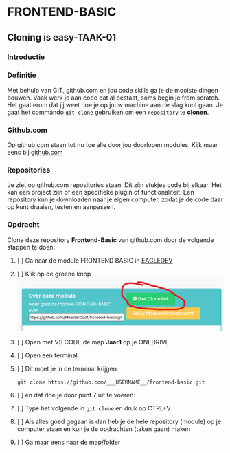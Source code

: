 # FRONTEND-BASIC

## Cloning is easy-TAAK-01

### Introductie

### Definitie

Met behulp van GIT, github.com en jou code skills ga je de mooiste dingen bouwen. Vaak werk je aan code dat al bestaat, soms begin je from scratch. Het gaat erom dat jij weet hoe je op jouw machine aan de slag kunt gaan. Je gaat het commando `git clone` gebruiken om een `repository` te __clonen__.

### Github.com

Op github.com staan tot nu toe alle door jou doorlopen modules. Kijk maar eens bij [github.com](https://github.com)

### Repositories

Je ziet op github.com repositories staan. Dit zijn stukjes code bij elkaar. Het kan een project zijn of een specifieke plugin of functionaliteit.
Een repository kun je downloaden naar je eigen computer, zodat je de code daar op kunt draaien, testen en aanpassen.

### Opdracht

Clone deze repository __Frontend-Basic__ van github.com door de volgende stappen te doen:

1. [ ] Ga naar de module FRONTEND BASIC in [EAGLEDEV](https://eagledev.nl)
2. [ ] Klik op de groene knop ![Groene knop](images/clone.png)
3. [ ] Open met VS CODE de map __Jaar1__ op je ONEDRIVE.
4. [ ] Open een terminal.
5. [ ] Dit moet je in de terminal krijgen:

    ```terminal
    git clone https://github.com/___USERNAME__/frontend-basic.git
    ```

6. [ ] en dat doe je door punt 7 uit te voeren:
7. [ ] Type het volgende in `git clone` en druk op CTRL+V
8. [ ] Als alles goed gegaan is dan heb je de hele repository (module) op je computer staan en kun je de opdrachten (taken gaan) maken
9. [ ] Ga maar eens naar de map/folder

<!--- ------------ DIT COMMENTAAR LATEN STAAN AUB ------------
------------------ ------------------------------ ------------
------------------ eagle ref:42423387
------------------ ------------------------------ ------------
------------------ DIT COMMENTAAR LATEN STAAN AUB -------- -->